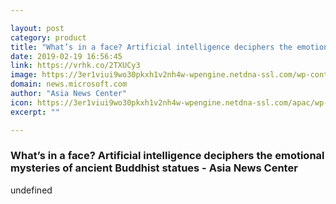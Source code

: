 ```yaml
---

layout: post
category: product
title: "What’s in a face? Artificial intelligence deciphers the emotional mysteries of ancient Buddhist statues - Asia News Center"
date: 2019-02-19 16:56:45
link: https://vrhk.co/2TXUCy3
image: https://3er1viui9wo30pkxh1v2nh4w-wpengine.netdna-ssl.com/wp-content/uploads/prod/sites/43/2019/02/buddha-5c66689431dde-1600x771.png
domain: news.microsoft.com
author: "Asia News Center"
icon: https://3er1viui9wo30pkxh1v2nh4w-wpengine.netdna-ssl.com/apac/wp-content/themes/microsoft-news-center-2016/assets/img/site-icon.png
excerpt: ""

---
```


### What’s in a face? Artificial intelligence deciphers the emotional mysteries of ancient Buddhist statues - Asia News Center

undefined